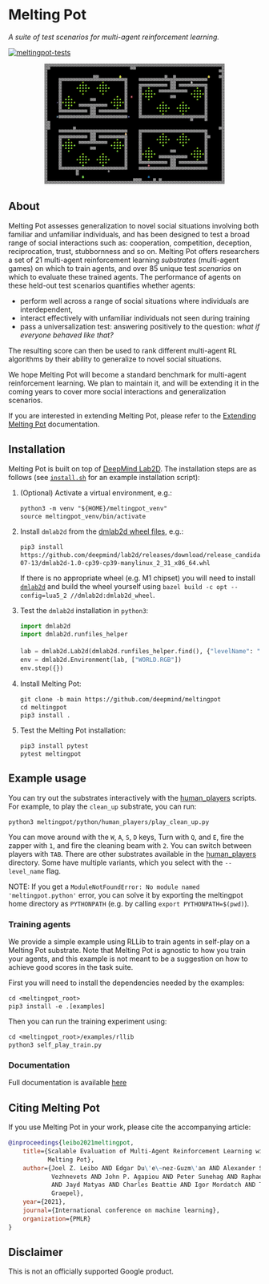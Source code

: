 # Melting Pot

*A suite of test scenarios for multi-agent reinforcement learning.*


[![meltingpot-tests](../../actions/workflows/ci.yml/badge.svg)](../../actions/workflows/ci.yml)

<div align="center">
  <img src="meltingpot/docs/images/meltingpot_montage_360.gif"
       alt="Melting Pot substrates" />
</div>

## About

Melting Pot assesses generalization to novel social situations involving both
familiar and unfamiliar individuals, and has been designed to test a broad range
of social interactions such as: cooperation, competition, deception,
reciprocation, trust, stubbornness and so on. Melting Pot offers researchers a
set of 21 multi-agent reinforcement learning _substrates_ (multi-agent games) on
which to train agents, and over 85 unique test _scenarios_ on which to evaluate
these trained agents. The performance of agents on these held-out test scenarios
quantifies whether agents:

*   perform well across a range of social situations where individuals are
    interdependent,
*   interact effectively with unfamiliar individuals not seen during training
*   pass a universalization test: answering positively to the question: _what
    if everyone behaved like that?_

The resulting score can then be used to rank different multi-agent RL algorithms
by their ability to generalize to novel social situations.

We hope Melting Pot will become a standard benchmark for multi-agent
reinforcement learning. We plan to maintain it, and will be extending it in the
coming years to cover more social interactions and generalization scenarios.

If you are interested in extending Melting Pot, please refer to the
[Extending Melting Pot](meltingpot/docs/extending.md)
documentation.

## Installation

Melting Pot is built on top of
[DeepMind Lab2D](https://github.com/deepmind/lab2d). The installation steps are
as follows (see [`install.sh`](https://github.com/deepmind/meltingpot/blob/main/install.sh)
for an example installation script):

1.  (Optional) Activate a virtual environment, e.g.:

    ```shell
    python3 -m venv "${HOME}/meltingpot_venv"
    source meltingpot_venv/bin/activate
    ```

2.  Install `dmlab2d` from the
    [dmlab2d wheel files](https://github.com/deepmind/lab2d/releases/tag/release_candidate_2021-07-13), e.g.:

    ```shell
    pip3 install https://github.com/deepmind/lab2d/releases/download/release_candidate_2021-07-13/dmlab2d-1.0-cp39-cp39-manylinux_2_31_x86_64.whl
    ```

    If there is no appropriate wheel (e.g. M1 chipset) you will need to install
    [`dmlab2d`](https://github.com/deepmind/lab2d) and build the wheel yourself
    using `bazel build -c opt --config=lua5_2 //dmlab2d:dmlab2d_wheel`.

3.  Test the `dmlab2d` installation in `python3`:

    ```python
    import dmlab2d
    import dmlab2d.runfiles_helper

    lab = dmlab2d.Lab2d(dmlab2d.runfiles_helper.find(), {"levelName": "chase_eat"})
    env = dmlab2d.Environment(lab, ["WORLD.RGB"])
    env.step({})
    ```

4.  Install Melting Pot:

    ```shell
    git clone -b main https://github.com/deepmind/meltingpot
    cd meltingpot
    pip3 install .
    ```

5.  Test the Melting Pot installation:

    ```shell
    pip3 install pytest
    pytest meltingpot
    ```

## Example usage

You can try out the substrates interactively with the
[human_players](meltingpot/python/human_players) scripts. For example, to play the
`clean_up` substrate, you can run:

```shell
python3 meltingpot/python/human_players/play_clean_up.py
```

You can move around with the `W`, `A`, `S`, `D` keys, Turn with `Q`, and `E`,
fire the zapper with `1`, and fire the cleaning beam with `2`. You can switch
between players with `TAB`. There are other substrates available in the
[human_players](meltingpot/python/human_players) directory. Some have multiple variants,
which you select with the `--level_name` flag.

NOTE: If you get a `ModuleNotFoundError: No module named 'meltingpot.python'`
      error, you can solve it by exporting the meltingpot home directory as
      `PYTHONPATH` (e.g. by calling `export PYTHONPATH=$(pwd)`).

### Training agents

We provide a simple example using RLLib to train agents in self-play on a
Melting Pot substrate. Note that Melting Pot is agnostic to how you train your
agents, and this example is not meant to be a suggestion on how to achieve good
scores in the task suite.

First you will need to install the dependencies needed by the examples:

```shell
cd <meltingpot_root>
pip3 install -e .[examples]
```

Then you can run the training experiment using:

```shell
cd <meltingpot_root>/examples/rllib
python3 self_play_train.py
```

### Documentation

Full documentation is available
[here](meltingpot/docs/index.md)

## Citing Melting Pot

If you use Melting Pot in your work, please cite the accompanying article:

```bibtex
@inproceedings{leibo2021meltingpot,
    title={Scalable Evaluation of Multi-Agent Reinforcement Learning with
           Melting Pot},
    author={Joel Z. Leibo AND Edgar Du\'e\~nez-Guzm\'an AND Alexander Sasha
            Vezhnevets AND John P. Agapiou AND Peter Sunehag AND Raphael Koster
            AND Jayd Matyas AND Charles Beattie AND Igor Mordatch AND Thore
            Graepel},
    year={2021},
    journal={International conference on machine learning},
    organization={PMLR}
}
```

## Disclaimer

This is not an officially supported Google product.
